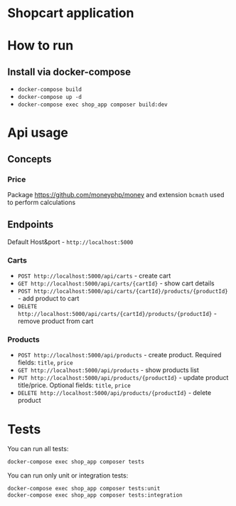 # Shopcart application

# How to run

## Install via docker-compose
- `docker-compose build`
- `docker-compose up -d`
- `docker-compose exec shop_app composer build:dev`

# Api usage

## Concepts

### Price
Package https://github.com/moneyphp/money and extension `bcmath` used to perform calculations

## Endpoints
Default Host&port - `http://localhost:5000`

### Carts
- `POST http://localhost:5000/api/carts` - create cart
- `GET http://localhost:5000/api/carts/{cartId}` - show cart details
- `POST http://localhost:5000/api/carts/{cartId}/products/{productId}` - add product to cart
- `DELETE http://localhost:5000/api/carts/{cartId}/products/{productId}` - remove product from cart

### Products
- `POST http://localhost:5000/api/products` - create product. Required fields: `title`, `price`
- `GET http://localhost:5000/api/products` - show products list
- `PUT http://localhost:5000/api/products/{productId}` - update product title/price. Optional fields: `title`, `price`
- `DELETE http://localhost:5000/api/products/{productId}` - delete product

# Tests

You can run all tests:

```bash
docker-compose exec shop_app composer tests
```

You can run only unit or integration tests:

```bash
docker-compose exec shop_app composer tests:unit
docker-compose exec shop_app composer tests:integration
```
